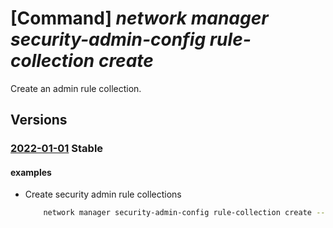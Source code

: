 # [Command] _network manager security-admin-config rule-collection create_

Create an admin rule collection.

## Versions

### [2022-01-01](/Resources/mgmt-plane/L3N1YnNjcmlwdGlvbnMve30vcmVzb3VyY2Vncm91cHMve30vcHJvdmlkZXJzL21pY3Jvc29mdC5uZXR3b3JrL25ldHdvcmttYW5hZ2Vycy97fS9zZWN1cml0eWFkbWluY29uZmlndXJhdGlvbnMve30vcnVsZWNvbGxlY3Rpb25zL3t9/2022-01-01.xml) **Stable**

<!-- mgmt-plane /subscriptions/{}/resourcegroups/{}/providers/microsoft.network/networkmanagers/{}/securityadminconfigurations/{}/rulecollections/{} 2022-01-01 -->

#### examples

- Create security admin rule collections
    ```bash
        network manager security-admin-config rule-collection create --configuration-name "myTestSecurityConfig" --network-manager-name "testNetworkManager"  -g "rg1" --rule-collection-name "myTestCollection" --description "A sample description" --applies-to-groups network-group-id="/subscriptions/00000000-0000-0000-0000-000000000000/resourceGroups/rg1/providers/Microsoft.Network/networkManagers/testNetworkManager/networkGroups/testNetworkGroup"
    ```
